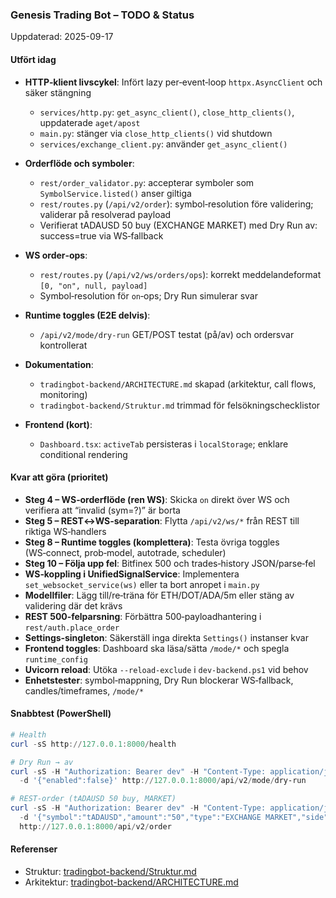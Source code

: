 ### Genesis Trading Bot – TODO & Status

Uppdaterad: 2025-09-17

#### Utfört idag
- **HTTP‑klient livscykel**: Infört lazy per‑event‑loop `httpx.AsyncClient` och säker stängning
  - `services/http.py`: `get_async_client()`, `close_http_clients()`, uppdaterade `aget/apost`
  - `main.py`: stänger via `close_http_clients()` vid shutdown
  - `services/exchange_client.py`: använder `get_async_client()`

- **Orderflöde och symboler**:
  - `rest/order_validator.py`: accepterar symboler som `SymbolService.listed()` anser giltiga
  - `rest/routes.py` (`/api/v2/order`): symbol‑resolution före validering; validerar på resolverad payload
  - Verifierat tADAUSD 50 buy (EXCHANGE MARKET) med Dry Run av: success=true via WS‑fallback

- **WS order‑ops**:
  - `rest/routes.py` (`/api/v2/ws/orders/ops`): korrekt meddelandeformat `[0, "on", null, payload]`
  - Symbol‑resolution för `on`‑ops; Dry Run simulerar svar

- **Runtime toggles (E2E delvis)**:
  - `/api/v2/mode/dry-run` GET/POST testat (på/av) och ordersvar kontrollerat

- **Dokumentation**:
  - `tradingbot-backend/ARCHITECTURE.md` skapad (arkitektur, call flows, monitoring)
  - `tradingbot-backend/Struktur.md` trimmad för felsökningschecklistor

- **Frontend (kort)**:
  - `Dashboard.tsx`: `activeTab` persisteras i `localStorage`; enklare conditional rendering

#### Kvar att göra (prioritet)
- **Steg 4 – WS‑orderflöde (ren WS)**: Skicka `on` direkt över WS och verifiera att “invalid (sym=?)” är borta
- **Steg 5 – REST↔WS‑separation**: Flytta `/api/v2/ws/*` från REST till riktiga WS‑handlers
- **Steg 8 – Runtime toggles (komplettera)**: Testa övriga toggles (WS‑connect, prob‑model, autotrade, scheduler)
- **Steg 10 – Följa upp fel**: Bitfinex 500 och trades‑history JSON/parse‑fel
- **WS‑koppling i UnifiedSignalService**: Implementera `set_websocket_service(ws)` eller ta bort anropet i `main.py`
- **Modellfiler**: Lägg till/re‑träna för ETH/DOT/ADA/5m eller stäng av validering där det krävs
- **REST 500‑felparsning**: Förbättra 500‑payloadhantering i `rest/auth.place_order`
- **Settings‑singleton**: Säkerställ inga direkta `Settings()` instanser kvar
- **Frontend toggles**: Dashboard ska läsa/sätta `/mode/*` och spegla `runtime_config`
- **Uvicorn reload**: Utöka `--reload-exclude` i `dev-backend.ps1` vid behov
- **Enhetstester**: symbol‑mappning, Dry Run blockerar WS‑fallback, candles/timeframes, `/mode/*`

#### Snabbtest (PowerShell)
```powershell
# Health
curl -sS http://127.0.0.1:8000/health

# Dry Run → av
curl -sS -H "Authorization: Bearer dev" -H "Content-Type: application/json" `
  -d '{"enabled":false}' http://127.0.0.1:8000/api/v2/mode/dry-run

# REST‑order (tADAUSD 50 buy, MARKET)
curl -sS -H "Authorization: Bearer dev" -H "Content-Type: application/json" `
  -d '{"symbol":"tADAUSD","amount":"50","type":"EXCHANGE MARKET","side":"buy"}' `
  http://127.0.0.1:8000/api/v2/order
```

#### Referenser
- Struktur: [tradingbot-backend/Struktur.md](tradingbot-backend/Struktur.md)
- Arkitektur: [tradingbot-backend/ARCHITECTURE.md](tradingbot-backend/ARCHITECTURE.md)


